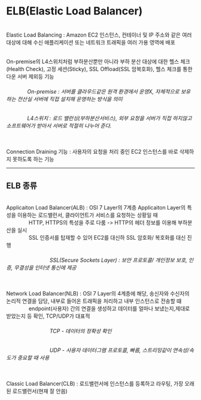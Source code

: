# ELB(Elastic Load Balancer)

<br>Elastic Load Balancing :  Amazon EC2 인스턴스, 컨테이너 및 IP 주소와 같은 여러 대상에 대해 수신 애플리케이션 또는 네트워크 트래픽을 여러 가용 영역에 배포

<br>On-premise의 L4스위치처럼 부하분산뿐만 아니라 부하 분산 대상에 대한 헬스 체크(Health Check), 고정 세션(Sticky), SSL Offload(SSL 암복호화), 헬스 체크를 통한 다운 서버 제외등 기능

<h6>&emsp;&emsp;&emsp;&emsp;On-premise : 서버를 클라우드같은 원격 환경에서 운영X, 자체적으로 보유하는 전산실 서버에 직접 설치해 운영하는 방식을 의미

<br>&emsp;&emsp;&emsp;&emsp;L4스위치 : 로드 밸런싱(부하분산서비스), 외부 요청을 서버가 직접 하지않고 소프트웨어가 받아서 서버로 적절히 나누어 준다.</h6>

<br>Connection Draining 기능 : 사용자의 요청을 처리 중인 EC2 인스턴스를 바로 삭제하지 못하도록 하는 기능

<hr>
<h2>ELB 종류 </h2>
<br> Applicaiton Load Balancer(ALB) : OSI 7 Layer의 7계층 Applicaiton Layer의 특성을 이용하는 로드밸런서, 클라이언트가 서비스를 요청하는 상황일 때
<br>&emsp;&emsp;&emsp;&emsp; HTTP, HTTPS의 특성을 주로 다룸 -> HTTP의 헤더 정보를 이용해 부하분산을 실시 
<br>&emsp;&emsp;&emsp;&emsp; SSL 인증서를 탑재할 수 있어 EC2를 대신하 SSL 암호화/ 복호화를 대신 진행

<h6>&emsp;&emsp;&emsp;&emsp;&emsp;&emsp;&emsp;&emsp;  SSL(Secure Sockets Layer) : 보안 프로토콜/ 개인정보 보호, 인증, 무결성을 인터넷 통신에 제공</h6>

<br> Network Load Balancer(NLB) : OSI 7 Layer의 4계층에 해당, 송신자와 수신자의 논리적 연결을 담당, 내부로 들어온 트래픽을 처리하고 내부 인스턴스로 전송할 떄
<br>&emsp;&emsp;&emsp;&emsp; endpoint(사용자) 간의 연결을 생성하고 데이터를 얼마나 보냈는지,제대로 받았는지 등 확인, TCP/UDP가 대표적

<h6>&emsp;&emsp;&emsp;&emsp;&emsp;&emsp;&emsp;&emsp;  TCP - 데이터의 정확성 확인
  
<br>&emsp;&emsp;&emsp;&emsp;&emsp;&emsp;&emsp;&emsp;  UDP - 사용자 데이터그램 프로토콜, 빠름, 스트리밍같이 연속성/속도가 중요할 때 사용</h6>

<br> Classic Load Balancer(CLB) : 로드밸런서에 인스턴스를 등록하고 라우팅, 가장 오래된 로드밸런서(현재 잘 안씀)
